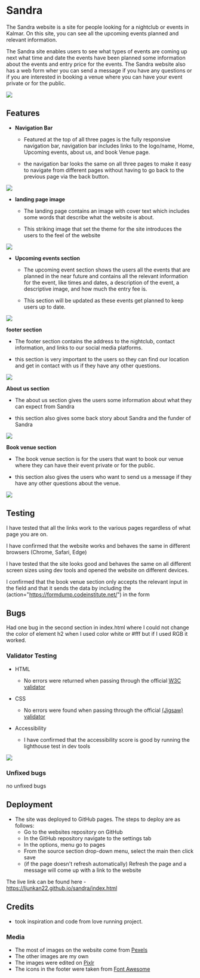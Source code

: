 # Sandra
 
The Sandra website is a site for people looking for a nightclub or events in Kalmar. On this site, you can see all the upcoming events planned and relevant information. 

The Sandra site enables users to see what types of events are coming up next what time and date the events have been planned some information about the events and entry price for the events. The Sandra website also has a web form wher you can send a message if you have any questions or if you are interested in booking a venue where you can have your event private or for the public.

<img src="assets/images/sandra-mockup.jpg">

## Features 

- __Navigation Bar__

  - Featured at the top of all three pages is the fully responsive navigation bar, navigation bar includes links to the logo/name, Home, Upcoming events, about us, and book Venue page.

  - the navigation bar looks the same on all three pages to make it easy to navigate from different pages without having to go back to the previous page via the back button.

<img src="assets/images/menu.jpg">

- __landing page image__

  - The landing page contains an image with cover text which includes some words that describe what the website is about.

  - This striking image that set the theme for the site introduces the users to the feel of the website

<img src="assets/images/home-page.jpg">

- __Upcoming events section__

  - The upcoming event section shows the users all the events that are planned in the near future and contains all the relevant information for the event, like times and dates, a description of the event, a descriptive image, and how much the entry fee is.

  - This section will be updated as these events get planned to keep users up to date.
<img src="assets/images/event-page.jpg">

__footer section__

  - The footer section contains the address to the nightclub, contact information, and links to our social media platforms.

  - this section is very important to the users so they can find our location and get in contact with us if they have any other questions.

<img src="assets/images/footer-page.jpg">

__About us section__

  - The about us section gives the users some information about what they can expect from Sandra

  - this section also gives some back story about Sandra and the funder of Sandra

<img src="assets/images/about-us-page.jpg">

__Book venue section__

  - The book venue section is for the users that want to book our venue where they can have their event private or for the public.

  - this section also gives the users who want to send us a message if they have any other questions about the venue.

<img src="assets/images/book-page.jpg">

## Testing

I have tested that all the links work to the various pages regardless of what page you are on.

I have confirmed that the website works and behaves the same in different browsers (Chrome, Safari, Edge)

I have tested that the site looks good and behaves the same on all different screen sizes using dev tools and opened the website on different devices.

I confirmed that the book venue section only accepts the relevant input in the field and that it sends the data by including the (action="https://formdump.codeinstitute.net/") in the form

## Bugs 

Had one bug in the second section in index.html where I could not change the color of element h2 when I used color white or #fff but if I used RGB it worked.

### Validator Testing 

- HTML
  - No errors were returned when passing through the official [W3C validator](https://validator.w3.org/nu/?doc=https%3A%2F%2Fljunkan22.github.io%2Fsandra%2Findex.html)
- CSS
  - No errors were found when passing through the official [(Jigsaw) validator](https://jigsaw.w3.org/css-validator/validator?uri=https%3A%2F%2Fljunkan22.github.io%2Fsandra%2Findex.html&profile=css3svg&usermedium=all&warning=1&vextwarning=&lang=sv)

- Accessibility
  - I have confirmed that the accessibility score is good by running the lighthouse test in dev tools

<img src="assets/images/lighthouse-points.jpg">

 ### Unfixed bugs

 no unfixed bugs

 ## Deployment

- The site was deployed to GitHub pages. The steps to deploy are as follows: 
  - Go to the websites repository on GitHub
  - In the GitHub repository navigate to the settings tab
  - In the options, menu go to pages
  - From the source section drop-down menu, select the main then click save
  - (if the page doesn't refresh automatically) Refresh the page and a message will come up with a link to the website

The live link can be found here - https://ljunkan22.github.io/sandra/index.html


## Credits 

- took inspiration and code from love running project.
 
### Media

- The most of images on the website come from [Pexels](https://www.pexels.com/sv-se/)
- The other images are my own
- The images were edited on [Pixlr](https://pixlr.com/se/x/#home) 
- The icons in the footer were taken from [Font Awesome](https://fontawesome.com/)